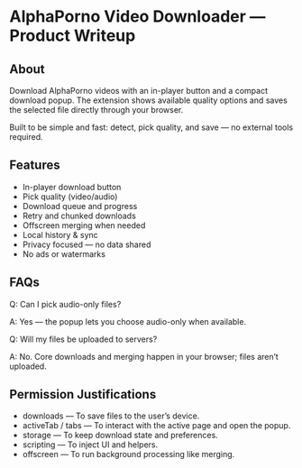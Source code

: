 # AlphaPorno Video Downloader — Product Writeup

## About
Download AlphaPorno videos with an in-player button and a compact download popup. The extension shows available quality options and saves the selected file directly through your browser.

Built to be simple and fast: detect, pick quality, and save — no external tools required.

## Features

- In-player download button
- Pick quality (video/audio)
- Download queue and progress
- Retry and chunked downloads
- Offscreen merging when needed
- Local history & sync
- Privacy focused — no data shared
- No ads or watermarks

## FAQs

Q: Can I pick audio-only files?

A: Yes — the popup lets you choose audio-only when available.

Q: Will my files be uploaded to servers?

A: No. Core downloads and merging happen in your browser; files aren’t uploaded.

## Permission Justifications

- downloads — To save files to the user’s device.
- activeTab / tabs — To interact with the active page and open the popup.
- storage — To keep download state and preferences.
- scripting — To inject UI and helpers.
- offscreen — To run background processing like merging.
